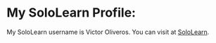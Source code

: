 # My SoloLearn Profile:



My SoloLearn username  is Victor Oliveros. You can visit at [SoloLearn](https://www.sololearn.com/Profile/10121892).
